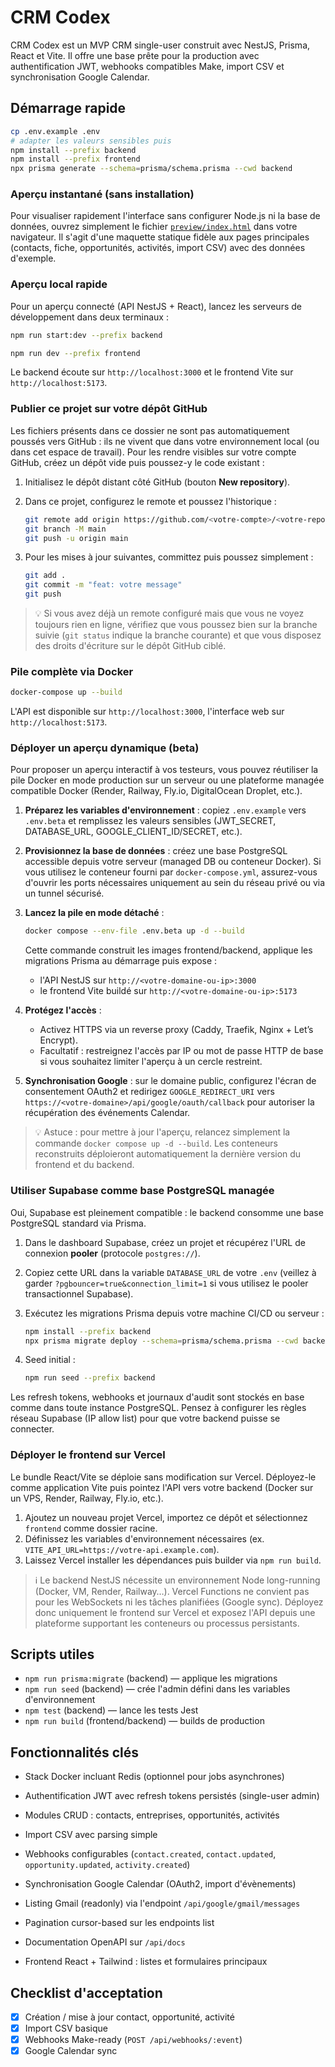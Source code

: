 # CRM Codex

CRM Codex est un MVP CRM single-user construit avec NestJS, Prisma, React et Vite. Il offre une base prête pour la production avec authentification JWT, webhooks compatibles Make, import CSV et synchronisation Google Calendar.

## Démarrage rapide

```bash
cp .env.example .env
# adapter les valeurs sensibles puis
npm install --prefix backend
npm install --prefix frontend
npx prisma generate --schema=prisma/schema.prisma --cwd backend
```

### Aperçu instantané (sans installation)

Pour visualiser rapidement l'interface sans configurer Node.js ni la base de données, ouvrez simplement le fichier
[`preview/index.html`](preview/index.html) dans votre navigateur. Il s'agit d'une maquette statique fidèle aux pages
principales (contacts, fiche, opportunités, activités, import CSV) avec des données d'exemple.

### Aperçu local rapide

Pour un aperçu connecté (API NestJS + React), lancez les serveurs de développement dans deux terminaux :

```bash
npm run start:dev --prefix backend
```

```bash
npm run dev --prefix frontend
```

Le backend écoute sur `http://localhost:3000` et le frontend Vite sur `http://localhost:5173`.

### Publier ce projet sur votre dépôt GitHub

Les fichiers présents dans ce dossier ne sont pas automatiquement poussés vers GitHub : ils ne vivent que dans votre
environnement local (ou dans cet espace de travail). Pour les rendre visibles sur votre compte GitHub, créez un dépôt
vide puis poussez-y le code existant :

1. Initialisez le dépôt distant côté GitHub (bouton **New repository**).
2. Dans ce projet, configurez le remote et poussez l'historique :

   ```bash
   git remote add origin https://github.com/<votre-compte>/<votre-repo>.git
   git branch -M main
   git push -u origin main
   ```

3. Pour les mises à jour suivantes, committez puis poussez simplement :

   ```bash
   git add .
   git commit -m "feat: votre message"
   git push
   ```

> 💡 Si vous avez déjà un remote configuré mais que vous ne voyez toujours rien en ligne, vérifiez que vous poussez bien
> sur la branche suivie (`git status` indique la branche courante) et que vous disposez des droits d'écriture sur le dépôt
> GitHub ciblé.

### Pile complète via Docker

```bash
docker-compose up --build
```

L'API est disponible sur `http://localhost:3000`, l'interface web sur `http://localhost:5173`.

### Déployer un aperçu dynamique (beta)

Pour proposer un aperçu interactif à vos testeurs, vous pouvez réutiliser la pile Docker en mode production sur un
serveur ou une plateforme managée compatible Docker (Render, Railway, Fly.io, DigitalOcean Droplet, etc.).

1. **Préparez les variables d'environnement** : copiez `.env.example` vers `.env.beta` et remplissez les valeurs
   sensibles (JWT_SECRET, DATABASE_URL, GOOGLE_CLIENT_ID/SECRET, etc.).
2. **Provisionnez la base de données** : créez une base PostgreSQL accessible depuis votre serveur (managed DB ou
   conteneur Docker). Si vous utilisez le conteneur fourni par `docker-compose.yml`, assurez-vous d'ouvrir les ports
   nécessaires uniquement au sein du réseau privé ou via un tunnel sécurisé.
3. **Lancez la pile en mode détaché** :

   ```bash
   docker compose --env-file .env.beta up -d --build
   ```

   Cette commande construit les images frontend/backend, applique les migrations Prisma au démarrage puis expose :
   - l'API NestJS sur `http://<votre-domaine-ou-ip>:3000`
   - le frontend Vite buildé sur `http://<votre-domaine-ou-ip>:5173`

4. **Protégez l'accès** :
   - Activez HTTPS via un reverse proxy (Caddy, Traefik, Nginx + Let’s Encrypt).
   - Facultatif : restreignez l'accès par IP ou mot de passe HTTP de base si vous souhaitez limiter l'aperçu à un
     cercle restreint.
5. **Synchronisation Google** : sur le domaine public, configurez l'écran de consentement OAuth2 et redirigez
   `GOOGLE_REDIRECT_URI` vers `https://<votre-domaine>/api/google/oauth/callback` pour autoriser la récupération des
   événements Calendar.

> 💡 Astuce : pour mettre à jour l'aperçu, relancez simplement la commande `docker compose up -d --build`. Les conteneurs
> reconstruits déploieront automatiquement la dernière version du frontend et du backend.

### Utiliser Supabase comme base PostgreSQL managée

Oui, Supabase est pleinement compatible : le backend consomme une base PostgreSQL standard via Prisma.

1. Dans le dashboard Supabase, créez un projet et récupérez l'URL de connexion **pooler** (protocole `postgres://`).
2. Copiez cette URL dans la variable `DATABASE_URL` de votre `.env` (veillez à garder `?pgbouncer=true&connection_limit=1`
   si vous utilisez le pooler transactionnel Supabase).
3. Exécutez les migrations Prisma depuis votre machine CI/CD ou serveur :

   ```bash
   npm install --prefix backend
   npx prisma migrate deploy --schema=prisma/schema.prisma --cwd backend
   ```

4. Seed initial :

   ```bash
   npm run seed --prefix backend
   ```

Les refresh tokens, webhooks et journaux d'audit sont stockés en base comme dans toute instance PostgreSQL. Pensez à
configurer les règles réseau Supabase (IP allow list) pour que votre backend puisse se connecter.

### Déployer le frontend sur Vercel

Le bundle React/Vite se déploie sans modification sur Vercel. Déployez-le comme application Vite puis pointez l'API vers
votre backend (Docker sur un VPS, Render, Railway, Fly.io, etc.).

1. Ajoutez un nouveau projet Vercel, importez ce dépôt et sélectionnez `frontend` comme dossier racine.
2. Définissez les variables d'environnement nécessaires (ex. `VITE_API_URL=https://votre-api.example.com`).
3. Laissez Vercel installer les dépendances puis builder via `npm run build`.

> ℹ️ Le backend NestJS nécessite un environnement Node long-running (Docker, VM, Render, Railway…). Vercel Functions ne
> convient pas pour les WebSockets ni les tâches planifiées (Google sync). Déployez donc uniquement le frontend sur Vercel
> et exposez l'API depuis une plateforme supportant les conteneurs ou processus persistants.

## Scripts utiles

- `npm run prisma:migrate` (backend) — applique les migrations
- `npm run seed` (backend) — crée l'admin défini dans les variables d'environnement
- `npm test` (backend) — lance les tests Jest
- `npm run build` (frontend/backend) — builds de production

## Fonctionnalités clés

- Stack Docker incluant Redis (optionnel pour jobs asynchrones)

- Authentification JWT avec refresh tokens persistés (single-user admin)
- Modules CRUD : contacts, entreprises, opportunités, activités
- Import CSV avec parsing simple
- Webhooks configurables (`contact.created`, `contact.updated`, `opportunity.updated`, `activity.created`)
- Synchronisation Google Calendar (OAuth2, import d'évènements)
- Listing Gmail (readonly) via l'endpoint `/api/google/gmail/messages`
- Pagination cursor-based sur les endpoints list
- Documentation OpenAPI sur `/api/docs`
- Frontend React + Tailwind : listes et formulaires principaux

## Checklist d'acceptation

- [x] Création / mise à jour contact, opportunité, activité
- [x] Import CSV basique
- [x] Webhooks Make-ready (`POST /api/webhooks/:event`)
- [x] Google Calendar sync
